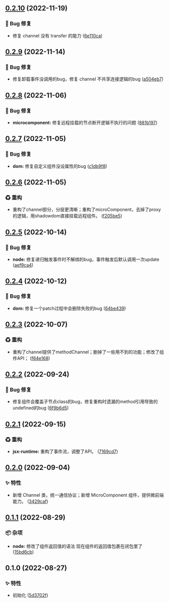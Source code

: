 

## [0.2.10](https://github.com/Dissme/easy-view/compare/0.2.9...0.2.10) (2022-11-19)


### 🐛 Bug 修复

* 修复 channel 没有 transfer 的能力 ([6e110ca](https://github.com/Dissme/easy-view/commit/6e110caf72f14f523f96959bfce3c0f6d587a8d8))

## [0.2.9](https://github.com/Dissme/easy-view/compare/0.2.8...0.2.9) (2022-11-14)


### 🐛 Bug 修复

* 修复卸载事件没调用的bug，修复 channel 不共享连接逻辑的bug ([a504eb7](https://github.com/Dissme/easy-view/commit/a504eb762c35d759d96dba79cd3fa1499761f441))

## [0.2.8](https://github.com/Dissme/easy-view/compare/0.2.7...0.2.8) (2022-11-06)


### 🐛 Bug 修复

* **microcomponent:** 修复远程挂载的节点断开逻辑不执行的问题 ([881b197](https://github.com/Dissme/easy-view/commit/881b197e69ba363102108054dbb51551cfe708b6))

## [0.2.7](https://github.com/Dissme/easy-view/compare/0.2.6...0.2.7) (2022-11-05)


### 🐛 Bug 修复

* **dom:** 修复自定义组件没设属性的bug ([c1db9f8](https://github.com/Dissme/easy-view/commit/c1db9f8ff0ea814163d714f60d980ae6ce48c6f3))

## [0.2.6](https://github.com/Dissme/easy-view/compare/0.2.5...0.2.6) (2022-11-05)


### ♻ 重构

* 重构了channel部分，分层更清晰；重构了microComponent，去掉了proxy的逻辑，用shadowdom直接挂载远程组件。 ([f205be5](https://github.com/Dissme/easy-view/commit/f205be52aeb1ac6c5f25e9b465d9b10836198b4c))

## [0.2.5](https://github.com/Dissme/easy-view/compare/0.2.4...0.2.5) (2022-10-14)


### 🐛 Bug 修复

* **node:** 修复递归触发事件时不解绑的bug，事件触发后默认调用一次update ([aef9ca4](https://github.com/Dissme/easy-view/commit/aef9ca4a17a89f73164515d1d25b3ae0c5af0136))

## [0.2.4](https://github.com/Dissme/easy-view/compare/0.2.3...0.2.4) (2022-10-12)


### 🐛 Bug 修复

* **dom:** 修复一个patch过程中会删除失败的bug ([64be439](https://github.com/Dissme/easy-view/commit/64be4394d75009d3ad453bb18342f623bc455ef4))

## [0.2.3](https://github.com/Dissme/easy-view/compare/0.2.2...0.2.3) (2022-10-07)


### ♻ 重构

* 重构了channel提供了methodChannel；删掉了一些用不到的功能；修改了组件API； ([f64e168](https://github.com/Dissme/easy-view/commit/f64e16832508e14808ec274460b782f18e808b9d))

## [0.2.2](https://github.com/Dissme/easy-view/compare/0.2.1...0.2.2) (2022-09-24)


### 🐛 Bug 修复

* 修复组件会覆盖子节点class的bug，修复重构时遗漏的method引用导致的undefined的bug ([6f9b6d5](https://github.com/Dissme/easy-view/commit/6f9b6d5a6ebfa8229846d10b4cea31e2db9b7fca))

## [0.2.1](https://github.com/Dissme/easy-view/compare/0.2.0...0.2.1) (2022-09-15)


### ♻ 重构

* **jsx-runtime:** 重构了事件流，调整了API。 ([7169cd7](https://github.com/Dissme/easy-view/commit/7169cd767962fa62d1382ee4ee51d44c0f538999))

## [0.2.0](https://github.com/Dissme/easy-view/compare/0.1.1...0.2.0) (2022-09-04)


### ✨ 特性

* 新增 Channel 类，统一通信协议；新增 MicroComponent 组件，提供微前端能力。 ([3429caf](https://github.com/Dissme/easy-view/commit/3429caf9ed79b6b9e2c6077c58da6d584a426675))

## [0.1.1](https://github.com/Dissme/easy-view/compare/0.1.0...0.1.1) (2022-08-29)


### 📦 杂项

* **node:** 修改了组件返回值的语法 现在组件的返回值包裹在闭包里了 ([15bd6cb](https://github.com/Dissme/easy-view/commit/15bd6cb42a2aa626416d508578fff4e6bdaab9e6))

## 0.1.0 (2022-08-27)


### ✨ 特性

* 初始化 ([5d3702f](https://github.com/Dissme/easy-view/commit/5d3702f401259ed0dfd2176d8fa919bf988cf40e))